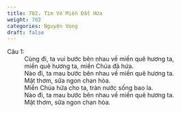 ```yaml
---
title: 702. Tìm Về Miền Đất Hứa
weight: 702
categories: Nguyện Vọng
draft: false
---
```

<dl><dt>Câu 1:</dt><dd data-verse="1">Cùng đi, ta vui bước bên nhau về miền quê hương ta, <br/>miền quê hương ta, miền Chúa đã hứa. <br/>Nào đi, ta mau bước bên nhau về miền quê hương ta. <br/>Mật thơm, sữa ngon chan hòa. <br/>Miền Chúa hứa cho ta, tràn nước sống bao la. <br/>Nào đi, ta mau bước bên nhau về miền quê hương ta. <br/>Mật thơm, sữa ngon chan hòa. </dd></dl>